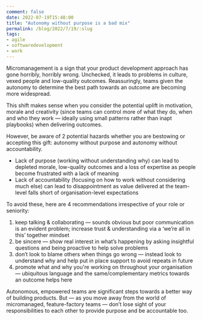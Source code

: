 ```yaml
---
comment: false
date: 2022-07-19T15:48:00
title: "Autonomy without purpose is a bad mix"
permalink: /blog/2022/7/19/:slug
tags:
- agile
- softwaredevelopment
- work
---
```


Micromanagement is a sign that your product development approach has gone horribly, horribly wrong. Unchecked, it leads to problems in culture, vexed people and low-quality outcomes. Reassuringly, teams given the autonomy to determine the best path towards an outcome are becoming more widespread.

This shift makes sense when you consider the potential uplift in motivation, morale and creativity (since teams can control more of what they do, when and who they work — ideally using small patterns rather than inapt playbooks) when delivering outcomes.

However, be aware of 2 potential hazards whether you are bestowing or accepting this gift: autonomy without purpose and autonomy without accountability.

* Lack of purpose (working without understanding why) can lead to depleted morale, low-quality outcomes and a loss of expertise as people become frustrated with a lack of meaning
* Lack of accountability (focusing on how to work without considering much else) can lead to disappointment as value delivered at the team-level falls short of organisation-level expectations

To avoid these, here are 4 recommendations irrespective of your role or seniority:

1. keep talking & collaborating — sounds obvious but poor communication is an evident problem; increase trust & understanding via a ‘we’re all in this’ together mindset
2. be sincere — show real interest in what’s happening by asking insightful questions and being proactive to help solve problems
3. don’t look to blame others when things go wrong — instead look to understand why and help put in place support to avoid repeats in future
4. promote what and why you're working on throughout your organisation — ubiquitous language and the same/complementary metrics towards an outcome helps here

Autonomous, empowered teams are significant steps towards a better way of building products. But — as you move away from the world of micromanaged, feature-factory teams — don’t lose sight of your responsibilities to each other to provide purpose and be accountable too.